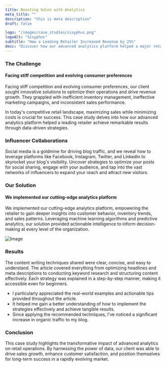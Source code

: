 ```yaml
---
title: Boosting Sales with Analytics
meta_title: ""
description: "this is meta description"
draft: false

logo: "/images/case_studies/sisyphus.png"
logoAlt: "Sisyphus"
subtitle: "How a Leading Retailer Increased Revenue by 25%"
desc: "Discover how our advanced analytics platform helped a major retailer optimize their inventory, personalize marketing campaigns."
---
```


### The Challenge

#### Facing stiff competition and evolving consumer preferences

Facing stiff competition and evolving consumer preferences, our client sought innovative solutions to optimize their operations and drive revenue growth. They grappled with inefficient inventory management, ineffective marketing campaigns, and inconsistent sales performance.

In today's competitive retail landscape, maximizing sales while minimizing costs is crucial for success. This case study delves into how our advanced analytics platform helped a leading retailer achieve remarkable results through data-driven strategies.

### Influencer Collaborations

Social media is a goldmine for driving blog traffic, and we reveal how to leverage platforms like Facebook, Instagram, Twitter, and LinkedIn to skyrocket your blog's visibility. Uncover strategies to optimize your posts for social sharing, engage with your audience, and tap into the vast networks of influencers to expand your reach and attract new visitors.

### Our Solution

#### We implemented our cutting-edge analytics platform

We implemented our cutting-edge analytics platform, empowering the retailer to gain deeper insights into customer behavior, inventory trends, and sales patterns. Leveraging machine learning algorithms and predictive analytics, our solution provided actionable intelligence to inform decision-making at every level of the organization.

![Image](/images/case_studies/post-image.png)

### Results

The content writing techniques shared were clear, concise, and easy to understand. The article covered everything from optimizing headlines and meta descriptions to conducting keyword research and structuring content effectively. Each strategy was explained in a step-by-step manner, making it accessible even for beginners.

- I particularly appreciated the real-world examples and actionable tips provided throughout the article.
- It helped me gain a better understanding of how to implement the strategies effectively and achieve tangible results.
- Since applying the recommended techniques, I've noticed a significant increase in organic traffic to my blog.

### Conclusion

This case study highlights the transformative impact of advanced analytics on retail operations. By harnessing the power of data, our client was able to drive sales growth, enhance customer satisfaction, and position themselves for long-term success in a rapidly evolving market.
